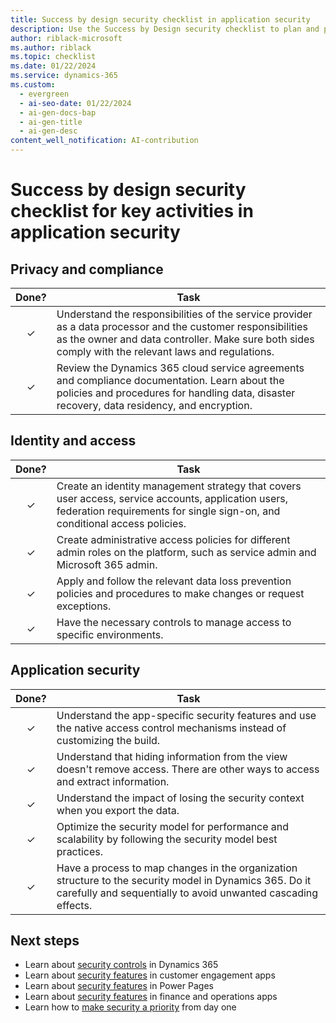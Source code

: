 ```yaml
---
title: Success by design security checklist in application security
description: Use the Success by Design security checklist to plan and prioritize your key activities for privacy and compliance, identity and access, and application security.
author: riblack-microsoft
ms.author: riblack
ms.topic: checklist
ms.date: 01/22/2024
ms.service: dynamics-365
ms.custom:
  - evergreen
  - ai-seo-date: 01/22/2024
  - ai-gen-docs-bap
  - ai-gen-title
  - ai-gen-desc
content_well_notification: AI-contribution
---
```


# Success by design security checklist for key activities in application security

## Privacy and compliance

| Done? | Task |
| :-----: | ---- |
| &check; | Understand the responsibilities of the service provider as a data processor and the customer responsibilities as the owner and data controller. Make sure both sides comply with the relevant laws and regulations. |
| &check; | Review the Dynamics 365 cloud service agreements and compliance documentation. Learn about the policies and procedures for handling data, disaster recovery, data residency, and encryption. |

## Identity and access

| Done? | Task |
| :-----: | ---- |
| &check; | Create an identity management strategy that covers user access, service accounts, application users, federation requirements for single sign-on, and conditional access policies. |
| &check; | Create administrative access policies for different admin roles on the platform, such as service admin and Microsoft 365 admin. |
| &check; | Apply and follow the relevant data loss prevention policies and procedures to make changes or request exceptions. |
| &check; | Have the necessary controls to manage access to specific environments. |

## Application security

| Done? | Task |
| :-----: | ---- |
| &check; | Understand the app-specific security features and use the native access control mechanisms instead of customizing the build. |
| &check; | Understand that hiding information from the view doesn't remove access. There are other ways to access and extract information. |
| &check; | Understand the impact of losing the security context when you export the data. |
| &check; | Optimize the security model for performance and scalability by following the security model best practices. |
| &check; | Have a process to map changes in the organization structure to the security model in Dynamics 365. Do it carefully and sequentially to avoid unwanted cascading effects. |

## Next steps

- Learn about [security controls](security-strategy-security-controls.md) in Dynamics 365
- Learn about [security features](security-strategy-product-ce.md) in customer engagement apps
- Learn about [security features](security-strategy-product-portals.md) in Power Pages
- Learn about [security features](security-strategy-product-oa.md) in finance and operations apps
- Learn how to [make security a priority](security-strategy-day-one-priority.md) from day one
